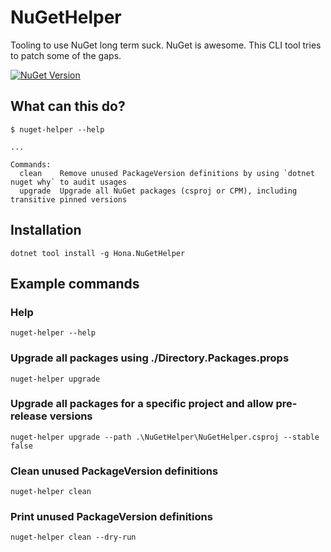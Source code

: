 # NuGetHelper
Tooling to use NuGet long term suck. NuGet is awesome. This CLI tool tries to patch some of the gaps.

[![NuGet Version](https://img.shields.io/nuget/v/Hona.NuGetHelper)](https://www.nuget.org/packages/Hona.NuGetHelper)


## What can this do?

```pwsh
$ nuget-helper --help

...

Commands:
  clean    Remove unused PackageVersion definitions by using `dotnet nuget why` to audit usages
  upgrade  Upgrade all NuGet packages (csproj or CPM), including transitive pinned versions

```

## Installation

```pwsh
dotnet tool install -g Hona.NuGetHelper
```

## Example commands

### Help

```pwsh
nuget-helper --help
```

### Upgrade all packages using ./Directory.Packages.props

```pwsh
nuget-helper upgrade
```

### Upgrade all packages for a specific project and allow pre-release versions

```pwsh
nuget-helper upgrade --path .\NuGetHelper\NuGetHelper.csproj --stable false
```

### Clean unused PackageVersion definitions

```pwsh
nuget-helper clean
```

### Print unused PackageVersion definitions

```pwsh
nuget-helper clean --dry-run
```
